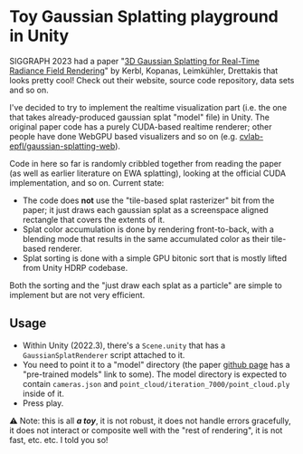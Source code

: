 # Toy Gaussian Splatting playground in Unity

SIGGRAPH 2023 had a paper "[3D Gaussian Splatting for Real-Time Radiance Field Rendering](https://repo-sam.inria.fr/fungraph/3d-gaussian-splatting/)" by Kerbl, Kopanas, Leimkühler, Drettakis that looks pretty cool!
Check out their website, source code repository, data sets and so on.

I've decided to try to implement the realtime visualization part (i.e. the one that takes already-produced gaussian splat "model" file) in Unity. The original paper code has a purely CUDA-based realtime renderer; other
people have done WebGPU based visualizers and so on (e.g. [cvlab-epfl/gaussian-splatting-web](https://github.com/cvlab-epfl/gaussian-splatting-web)).

Code in here so far is randomly cribbled together from reading the paper (as well as earlier literature on EWA splatting), looking at the official CUDA implementation, and so on. Current state:
- The code does **not** use the "tile-based splat rasterizer" bit from the paper; it just draws each gaussian splat as a screenspace aligned rectangle that covers the extents of it.
- Splat color accumulation is done by rendering front-to-back, with a blending mode that results in the same accumulated color as their tile-based renderer.
- Splat sorting is done with a simple GPU bitonic sort that is mostly lifted from Unity HDRP codebase.

Both the sorting and the "just draw each splat as a particle" are simple to implement but are not very efficient.

## Usage

- Within Unity (2022.3), there's a `Scene.unity` that has a `GaussianSplatRenderer` script attached to it.
- You need to point it to a "model" directory (the paper [github page](https://github.com/graphdeco-inria/gaussian-splatting) has a "pre-trained models" link to some). The model directory is expected to contain `cameras.json` and
  `point_cloud/iteration_7000/point_cloud.ply` inside of it.
- Press play.

:warning: Note: this is all _**a toy**_, it is not robust, it does not handle errors gracefully, it does not interact or composite well with the "rest of rendering", it is not fast, etc. etc. I told you so!
